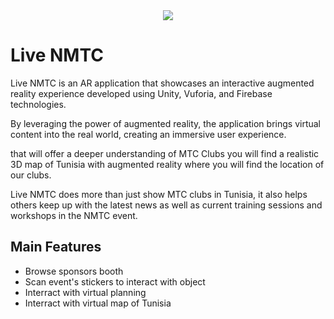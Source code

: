 
<center>
<img src="https://play-lh.googleusercontent.com/JhhJHbjbKsaXRHm1HilNHwlfDS1HxjOORUqdcrfD2UzLp2rOLxx5EfujwU-NkMNT8c4=w240-h480-rw">
  </center>

# Live NMTC

Live NMTC is an AR application that showcases an interactive augmented reality experience developed using Unity, Vuforia, and Firebase technologies. 

By leveraging the power of augmented reality, the application brings virtual content into the real world, creating an immersive user experience.

that will offer a deeper understanding of MTC Clubs you will find a realistic 3D map of Tunisia with augmented reality where you will find the location of our clubs.

Live NMTC does more than just show MTC clubs in Tunisia, it also helps others keep up with the latest news as well as current training sessions and workshops in the NMTC event.



## Main Features

- Browse sponsors booth
- Scan event's stickers to interact with object
- Interract with virtual planning
- Interract with virtual map of Tunisia


